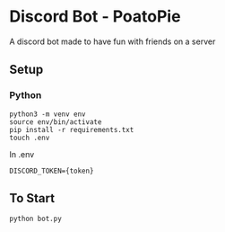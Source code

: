 # Discord Bot - PoatoPie

A discord bot made to have fun with friends on a server

## Setup

### Python

    python3 -m venv env
    source env/bin/activate
    pip install -r requirements.txt
    touch .env

In .env

    DISCORD_TOKEN={token}

## To Start

    python bot.py
